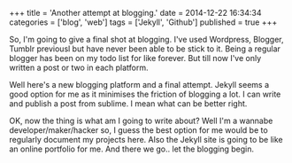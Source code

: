 +++
title = 'Another attempt at blogging.'
date = 2014-12-22 16:34:34
categories = ['blog', 'web']
tags = ['Jekyll', 'Github']
published = true
+++

So, I'm going to give a final shot at blogging. 
I've used Wordpress, Blogger, Tumblr previousl but have never been able to be stick to it. Being a regular blogger has been on my todo list for like forever. But till now I've only written a post or two in each platform.


Well here's a new blogging platform and a final attempt. Jekyll seems a good option for me as it minimises the friction of blogging a lot. I can write and publish a post from sublime. I mean what can be better right.


OK, now the thing is what am I going to write about? Well I'm a wannabe developer/maker/hacker so, I guess the best option for me would be to regularly document my projects here. Also the Jekyll site is going to be like an online portfolio for me. And there we go.. let the blogging begin.